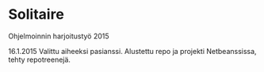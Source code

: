 ﻿# Solitaire
Ohjelmoinnin harjoitustyö 2015

16.1.2015
Valittu aiheeksi pasianssi. Alustettu repo ja projekti Netbeanssissa, tehty repotreenejä.
